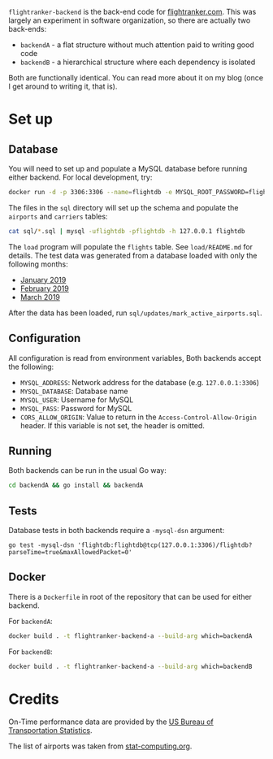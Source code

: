 `flightranker-backend` is the back-end code for
[flightranker.com](https://flightranker.com). This was largely an experiment in
software organization, so there are actually two back-ends:

* `backendA` - a flat structure without much attention paid to writing good code
* `backendB` - a hierarchical structure where each dependency is isolated

Both are functionally identical. You can read more about it on my blog (once I
get around to writing it, that is).

# Set up

## Database

You will need to set up and populate a MySQL database before running either
backend. For local development, try:

```sh
docker run -d -p 3306:3306 --name=flightdb -e MYSQL_ROOT_PASSWORD=flightdb -e MYSQL_USER=flightdb -e MYSQL_PASSWORD=flightdb -e MYSQL_DATABASE=flightdb mysql/mysql-server:5.7
```

The files in the `sql` directory will set up the schema and populate the
`airports` and `carriers` tables:

```sh
cat sql/*.sql | mysql -uflightdb -pflightdb -h 127.0.0.1 flightdb
```

The `load` program will populate the `flights` table. See `load/README.md` for
details. The test data was generated from a database loaded with only the
following months:

* [January 2019](https://transtats.bts.gov/PREZIP/On_Time_Reporting_Carrier_On_Time_Performance_1987_present_2019_1.zip)
* [February 2019](https://transtats.bts.gov/PREZIP/On_Time_Reporting_Carrier_On_Time_Performance_1987_present_2019_2.zip)
* [March 2019](https://transtats.bts.gov/PREZIP/On_Time_Reporting_Carrier_On_Time_Performance_1987_present_2019_3.zip)

After the data has been loaded, run `sql/updates/mark_active_airports.sql`.

## Configuration

All configuration is read from environment variables, Both backends accept the
following:

* `MYSQL_ADDRESS`: Network address for the database (e.g. `127.0.0.1:3306`)
* `MYSQL_DATABASE`: Database name
* `MYSQL_USER`: Username for MySQL
* `MYSQL_PASS`: Password for MySQL
* `CORS_ALLOW_ORIGIN`: Value to return in the `Access-Control-Allow-Origin`
  header. If this variable is not set, the header is omitted.

## Running

Both backends can be run in the usual Go way:

```sh
cd backendA && go install && backendA
```

## Tests

Database tests in both backends require a `-mysql-dsn` argument:

```
go test -mysql-dsn 'flightdb:flightdb@tcp(127.0.0.1:3306)/flightdb?parseTime=true&maxAllowedPacket=0' 
```

## Docker

There is a `Dockerfile` in root of the repository that can be used for either backend.

For `backendA`:

```sh
docker build . -t flightranker-backend-a --build-arg which=backendA
```

For `backendB`:

```sh
docker build . -t flightranker-backend-a --build-arg which=backendB
```

# Credits

On-Time performance data are provided by the [US Bureau of Transportation Statistics](https://www.transtats.bts.gov).

The list of airports was taken from [stat-computing.org](http://stat-computing.org/dataexpo/2009/supplemental-data.html).
